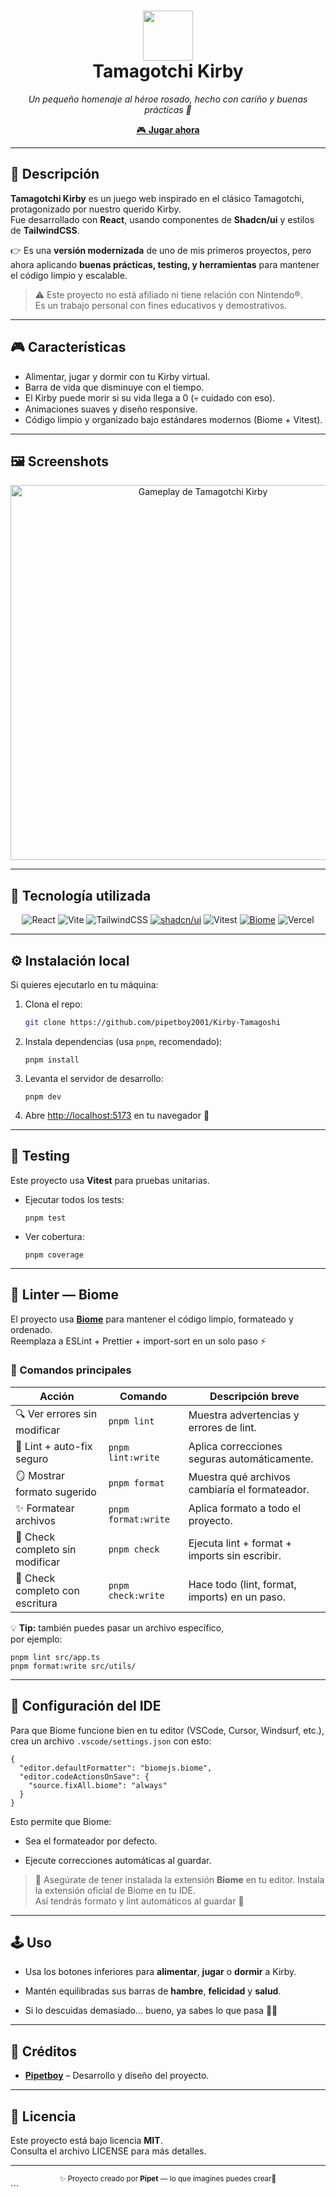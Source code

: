 
<div align="center">
  <h1>
    <img src="https://kirby.nintendo.com/assets/img/kirby-logo.png" width="80px"><br/>
    Tamagotchi Kirby
  </h1>
  <p><i>Un pequeño homenaje al héroe rosado, hecho con cariño y buenas prácticas 💖</i></p>
  <a href="https://kirby-tamagoshi.vercel.app/" target="_blank">
    🎮 <b>Jugar ahora</b>
  </a>
</div>

---

## 🧩 Descripción

**Tamagotchi Kirby** es un juego web inspirado en el clásico Tamagotchi, protagonizado por nuestro querido Kirby.  
Fue desarrollado con **React**, usando componentes de **Shadcn/ui** y estilos de **TailwindCSS**.

👉 Es una **versión modernizada** de uno de mis primeros proyectos, pero ahora aplicando **buenas prácticas, testing, y herramientas** para mantener el código limpio y escalable.

> ⚠️ Este proyecto no está afiliado ni tiene relación con Nintendo®.  
> Es un trabajo personal con fines educativos y demostrativos.

---

## 🎮 Características

- Alimentar, jugar y dormir con tu Kirby virtual.  
- Barra de vida que disminuye con el tiempo.  
- El Kirby puede morir si su vida llega a 0 (💀 cuidado con eso).  
- Animaciones suaves y diseño responsive.  
- Código limpio y organizado bajo estándares modernos (Biome + Vitest).

---

## 🖼️ Screenshots

<div align="center">
  <img src="https://i.imgur.com/alwP5AJ.png" width="600px" alt="Gameplay de Tamagotchi Kirby">
</div>

---

## 🧠 Tecnología utilizada

<div align="center">

![React](https://img.shields.io/badge/react-%2320232a.svg?style=for-the-badge&logo=react&logoColor=%2361DAFB) ![Vite](https://img.shields.io/badge/vite-%23646CFF.svg?style=for-the-badge&logo=vite&logoColor=white) ![TailwindCSS](https://img.shields.io/badge/tailwindcss-%2338B2AC.svg?style=for-the-badge&logo=tailwind-css&logoColor=white) [![shadcn/ui](https://img.shields.io/badge/shadcn/ui-000000.svg?style=for-the-badge&logo=shadcnui&logoColor=white)](https://ui.shadcn.com) ![Vitest](https://img.shields.io/badge/-Vitest-252529?style=for-the-badge&logo=vitest&logoColor=FCC72B) [![Biome](https://img.shields.io/badge/biome-7C3AED.svg?style=for-the-badge&logo=biome&logoColor=white)](https://biomejs.dev) ![Vercel](https://img.shields.io/badge/vercel-%23000000.svg?style=for-the-badge&logo=vercel&logoColor=white)

</div>

---

## ⚙️ Instalación local

Si quieres ejecutarlo en tu máquina:

1. Clona el repo:
   ```bash
   git clone https://github.com/pipetboy2001/Kirby-Tamagoshi
2.  Instala dependencias (usa `pnpm`, recomendado):
    
    `pnpm install` 
    
3.  Levanta el servidor de desarrollo:
    
    `pnpm dev` 
    
4.  Abre [http://localhost:5173](http://localhost:5173) en tu navegador 🎯
    

----------

## 🧪 Testing

Este proyecto usa **Vitest** para pruebas unitarias.

-   Ejecutar todos los tests:
    
    `pnpm test` 
    
-   Ver cobertura:
    
    `pnpm coverage` 
    

----------


## 🧹 Linter — Biome

El proyecto usa **[Biome](https://biomejs.dev)** para mantener el código limpio, formateado y ordenado.  
Reemplaza a ESLint + Prettier + import-sort en un solo paso ⚡  

### 🔧 Comandos principales

| Acción | Comando | Descripción breve |
|--------|----------|-------------------|
| 🔍 Ver errores sin modificar | `pnpm lint` | Muestra advertencias y errores de lint. |
| 🧠 Lint + auto-fix seguro | `pnpm lint:write` | Aplica correcciones seguras automáticamente. |
| 🪞 Mostrar formato sugerido | `pnpm format` | Muestra qué archivos cambiaría el formateador. |
| ✨ Formatear archivos | `pnpm format:write` | Aplica formato a todo el proyecto. |
| 🧩 Check completo sin modificar | `pnpm check` | Ejecuta lint + format + imports sin escribir. |
| 🚀 Check completo con escritura | `pnpm check:write` | Hace todo (lint, format, imports) en un paso. |

💡 **Tip:** también puedes pasar un archivo específico,  
por ejemplo:

    pnpm lint src/app.ts
    pnpm format:write src/utils/

----------

## 🧩 Configuración del IDE

Para que Biome funcione bien en tu editor (VSCode, Cursor, Windsurf, etc.),  
crea un archivo `.vscode/settings.json` con esto:

    {
      "editor.defaultFormatter": "biomejs.biome",
      "editor.codeActionsOnSave": {
        "source.fixAll.biome": "always"
      }
    }
    
Esto permite que Biome:

-   Sea el formateador por defecto.
    
-   Ejecute correcciones automáticas al guardar.
    

> 🧩 Asegúrate de tener instalada la extensión **Biome** en tu editor.
> Instala la extensión oficial de Biome en tu IDE.  
> Así tendrás formato y lint automáticos al guardar 💅

----------

## 🕹️ Uso

-   Usa los botones inferiores para **alimentar**, **jugar** o **dormir** a Kirby.
    
-   Mantén equilibradas sus barras de **hambre**, **felicidad** y **salud**.
    
-   Si lo descuidas demasiado… bueno, ya sabes lo que pasa 👀💀
    

----------

## 👤 Créditos

-   [**Pipetboy**](https://github.com/pipetboy2001) – Desarrollo y diseño del proyecto.
    

----------

## 📜 Licencia

Este proyecto está bajo licencia **MIT**.  
Consulta el archivo LICENSE para más detalles.

----------

<div align="center"> <sub>✨ Proyecto creado por <b>Pipet</b> — lo que imagines puedes crear💫</sub> </div> ```
